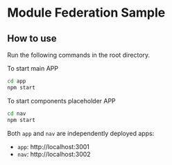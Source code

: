 # Module Federation Sample


## How to use

Run the following commands in the root directory.

To start main APP
```bash
cd app
npm start
```

To start components placeholder APP
```bash
cd nav
npm start
```

Both `app` and `nav` are independently deployed apps:

- `app`: http://localhost:3001
- `nav`: http://localhost:3002
